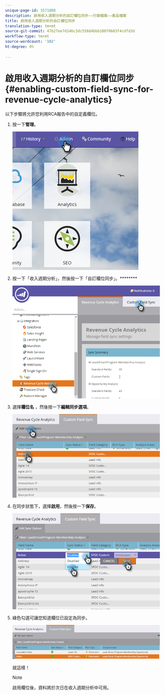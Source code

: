 ```yaml
---
unique-page-id: 3571888
description: 啟用收入週期分析的自訂欄位同步——行銷檔案——產品檔案
title: 啟用收入週期分析的自訂欄位同步
translation-type: tm+mt
source-git-commit: 47b2fee7d146c3dc558d4bbb10070683f4cdfd3d
workflow-type: tm+mt
source-wordcount: '102'
ht-degree: 0%

---
```



# 啟用收入週期分析的自訂欄位同步{#enabling-custom-field-sync-for-revenue-cycle-analytics}

以下步驟將允許您利用RCA報告中的自定義欄位。

1. 按一下&#x200B;**管理**。

   ![](assets/one.png)

1. 按一下「收入週期分析」，然後按一下「自訂欄位同步」。********

   ![](assets/two.png)

1. 選擇&#x200B;**欄位名** ，然後按一下&#x200B;**編輯同步選項**。

   ![](assets/three.png)

1. 在同步狀態下，選擇&#x200B;**啟用**，然後按一下&#x200B;**保存**。

   ![](assets/four.png)

1. 綠色勾選可讓您知道欄位已設定為同步。

   ![](assets/five.png)

   就這樣！

   >[!NOTE]
   >
   >啟用欄位後，資料將於次日在收入週期分析中可用。

